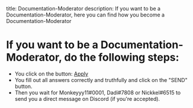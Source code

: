 title: Documentation-Moderator
description: If you want to be a Documentation-Moderator, here you can find how you become a Documentation-Moderator

# If you want to be a Documentation-Moderator, do the following steps:

* You click on the button: [Apply](https://docs.google.com/forms/d/e/1FAIpQLSe-KD6k0MVrWzNk5p6H8p6o1g0Z6dEu0p0t8TD2TsGx5h6I7Q/viewform)
* You fill out all answers correctly and truthfully and click on the "SEND" button.
* Then you wait for Monkeyyy11#0001, Dadi#7808 or Nickkel#6515 to send you a direct message on Discord (if you're accepted).
